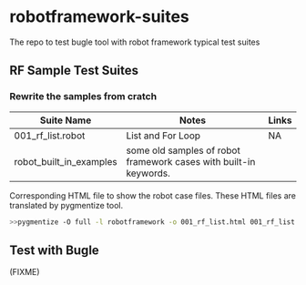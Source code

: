 # robotframework-suites
The repo to test bugle tool with robot framework typical test suites

## RF Sample Test Suites


### Rewrite the samples from cratch

| Suite Name | Notes | Links|
|---|---|---|
|  001\_rf\_list.robot | List and For Loop   | NA  | 
| robot\_built\_in\_examples | some old samples of robot framework cases with built-in keywords. |

Corresponding HTML file to show the robot case files. These HTML files are translated by pygmentize tool.
```bash
>>pygmentize -O full -l robotframework -o 001_rf_list.html 001_rf_list.robot
```

## Test with Bugle

(FIXME)
